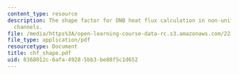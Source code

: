 ```yaml
---
content_type: resource
description: The shape factor for DNB heat flux calculation in non-uniform heated
  channels.
file: /media/https%3A/open-learning-course-data-rc.s3.amazonaws.com/22-313j-thermal-hydraulics-in-power-technology-spring-2007/8368012c6afa49285bb3be88f5c1d652_chf_shape.pdf
file_type: application/pdf
resourcetype: Document
title: chf_shape.pdf
uid: 8368012c-6afa-4928-5bb3-be88f5c1d652
---
```

